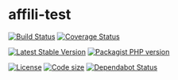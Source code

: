 affili-test
============

[![Build Status](https://travis-ci.com/Adgoal/affili-test.svg?branch=master)](https://travis-ci.com/Adgoal/affili-test)
[![Coverage Status](https://coveralls.io/repos/github/Adgoal/affili-test/badge.svg?branch=master)](https://coveralls.io/github/Adgoal/affili-test?branch=master)

[![Latest Stable Version](https://img.shields.io/packagist/v/adgoal-common/affili-test.svg)](https://packagist.org/packages/adgoal-common/affili-test) 
[![Packagist PHP version](https://img.shields.io/packagist/php-v/adgoal-common/affili-test.svg)](https://packagist.org/packages/adgoal-common/affili-test)

[![License](https://img.shields.io/github/license/Adgoal/affili-test.svg)](https://github.com/Adgoal/affili-test) 
[![Code size](https://img.shields.io/github/languages/code-size/Adgoal/affili-test.svg)](https://github.com/Adgoal/affili-test) 
[![Dependabot Status](https://api.dependabot.com/badges/status?host=github&repo=Adgoal/affili-test)](https://dependabot.com)
